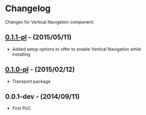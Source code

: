 # Changelog

Changes for Vertical Navigation component.


## [0.1.1-pl] - (2015/05/11)

* Added setup options to offer to enable Vertical Navigation while installing


## [0.1.0-pl] - (2015/02/12)

* Transport package


## 0.0.1-dev - (2014/09/11)

* First PoC


[0.1.1-pl]: https://github.com/meltingmedia/Vertical-Navigation/compare/v0.1.0-pl...v0.1.1-pl
[0.1.0-pl]: https://github.com/meltingmedia/Vertical-Navigation/compare/v0.0.1-dev...v0.1.0-pl
